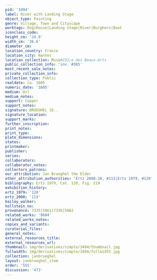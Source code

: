 ```yaml
---
pid: '3494'
label: River with Landing Stage
object_type: Painting
genre: Village, Town and Cityscape
worktags: Dog|House|Landing stage|River|Burghers|Boat
iconclass_code:
height_cm: '24.9'
width_cm: '36.6'
diameter_cm:
location_country: France
location_city: Nantes
location_collection: Mus&#233;e des Beaux-Arts
public_collection_info: 'inv. #385'
most_recent_sale_notes:
private_collection_info:
collection_type: Public
realdate: ca. 1605
numeric_date: '1605'
medium: Oil
medium_notes:
support: Copper
support_notes:
signature: BRUEGHEL 16..
signature_location:
support_marks:
further_inscription:
print_notes:
print_type:
plate_dimensions:
states:
printmaker:
publisher:
series:
collaborators:
collaborator_notes:
collectors_patrons:
our_attribution: Jan Brueghel the Elder
other_attribution_authorities: 'Ertz 2008-10, #113|Ertz 1979, #120'
bibliography: Ertz 1979, Cat. 120, Fig. 219
exhibition_history:
ertz_1979: '120'
ertz_2008: '113'
bailey_walker:
hollstein_no:
provenance: 7335|5861|7336|5862
related_works: '9604'
related_works_notes:
copies_and_variants:
curatorial_files:
general_notes:
external_resources_title:
external_resources_url:
thumbnail: img/derivatives/simple/3494/thumbnail.jpg
fullwidth: img/derivatives/simple/3494/fullwidth.jpg
collection: janbrueghel
layout: janbrueghel_item
order: '555'
discussion: '473'
---
```

